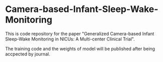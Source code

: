 # Camera-based-Infant-Sleep-Wake-Monitoring
This is code repository for the paper "Generalized Camera-based Infant Sleep-Wake Monitoring in NICUs: A Multi-center Clinical Trial".

The training code and the weights of model will be published after being accpected by journal.


